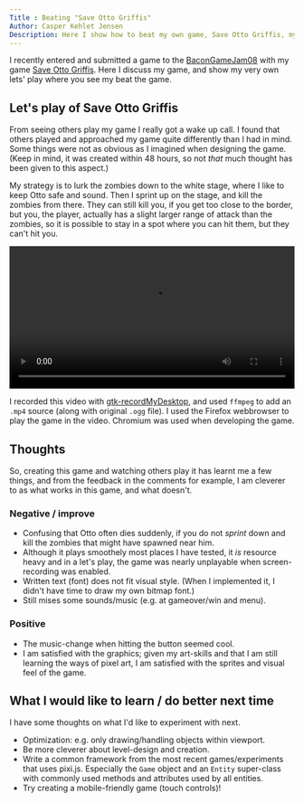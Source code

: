 ```yaml
---
Title : Beating "Save Otto Griffis"
Author: Casper Kehlet Jensen
Description: Here I show how to beat my own game, Save Otto Griffis, my entry to the BaconGameJam08.
---
```


I recently entered and submitted a game to the
[BaconGameJam08](https://bacongamejam.org/jams/bacongamejam-08/) with my
game [Save Otto Griffis](https://bacongamejam.org/jams/bacongamejam-08/334/).
Here I discuss my game, and show my very own lets' play where you see my beat
the game.

## Let's play of Save Otto Griffis
From seeing others play my game I really got a wake up call. I found that
others played and approached my game quite differently than I had in mind.
Some things were not as obvious as I imagined when designing the game.
(Keep in mind, it was created within 48 hours, so not *that* much thought has
been given to this aspect.)

My strategy is to lurk the zombies down to the white stage, where I like to
keep Otto safe and sound. Then I sprint up on the stage, and kill the zombies
from there. They can still kill you, if you get too close to the border, but
you, the player, actually has a slight larger range of attack than the zombies,
so it is possible to stay in a spot where you can hit them, but they can't hit
you.

<video controls style="width:100%;">
  <source src="/static/media/saveOttoGriffis-letsplay.ogg" type="video/ogg">
  <source src="/static/media/saveOttoGriffis-letsplay.mp4" type="video/mp4">
  Your browser does not support the <code>video</code> element.
</video>

I recorded this video with
[gtk-recordMyDesktop](http://recordmydesktop.sourceforge.net/about.php),
and used `ffmpeg` to add an `.mp4` source (along with original `.ogg` file).
I used the Firefox webbrowser to play the game in the video. Chromium was used
when developing the game.


## Thoughts
So, creating this game and watching others play it has learnt me a few things,
and from the feedback in the comments for example, I am cleverer to as what
works in this game, and what doesn't.

### Negative / improve

 * Confusing that Otto often dies suddenly, if you do not *sprint* down and
   kill the zombies that might have spawned near him.
 * Although it plays smoothely most places I have tested, it *is* resource
   heavy and in a let's play, the game was nearly unplayable when screen-recording was enabled.
 * Written text (font) does not fit visual style. (When I implemented it,
   I didn't have time to draw my own bitmap font.)
 * Still mises some sounds/music (e.g. at gameover/win and menu).

### Positive

 * The music-change when hitting the button seemed cool.
 * I am satisfied with the graphics; given my art-skills and that I am still
   learning the ways of pixel art, I am satisfied with the sprites and visual
   feel of the game.


## What I would like to learn / do better next time
I have some thoughts on what I'd like to experiment with next.

 * Optimization: e.g. only drawing/handling objects within viewport.
 * Be more cleverer about level-design and creation.
 * Write a common framework from the most recent games/experiments that uses
   pixi.js. Especially the `Game` object and an `Entity` super-class with
   commonly used methods and attributes used by all entities.
 * Try creating a mobile-friendly game (touch controls)!